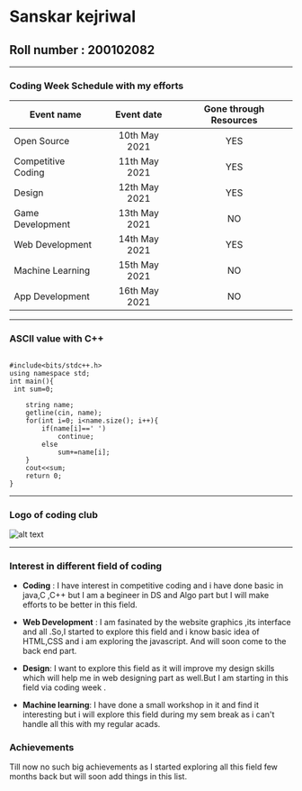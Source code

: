 # Sanskar kejriwal

## Roll number : 200102082

---

### __Coding Week Schedule with my efforts__

|**Event name**    | **Event date**     |   **Gone through Resources**|
| -------------  |:-------------:| :----------------:|
|Open Source          |10th May 2021  |YES              |
|Competitive Coding   |11th May 2021  |YES              |
|Design               |12th May 2021  |YES              |
|Game Development     |13th May 2021  |NO               |
|Web Development      |14th May 2021  |YES              |
|Machine Learning     |15th May 2021  |NO               |
|App Development      |16th May 2021  |NO               |
---

### **ASCII value with C++**

```

#include<bits/stdc++.h>
using namespace std;
int main(){
 int sum=0;
	
	string name;
	getline(cin, name);
	for(int i=0; i<name.size(); i++){
		if(name[i]==' ')
			continue;
		else
			sum+=name[i];
	}
	cout<<sum;
	return 0;
}
```

---

### **Logo of coding club**

![alt text](https://github.com/codingiitg/open_source_submission/blob/74e69290e95e2d6fb4043dcb9f095b869cc01231/coding-club%20logo.png?raw=true "Logo Title Text ")

-----

### **Interest in different field of coding**

- __Coding__ : I have interest in competitive coding and i have done basic in java,C ,C++ but I am a begineer in DS and Algo part but I will make efforts to be better in this field.
- __Web Development__ : I am fasinated by the website graphics ,its interface and all .So,I started to explore this field and  i know basic idea of HTML,CSS and i am exploring the javascript. And will soon come to the back end part.

- __Design__: I want to explore this field as it will improve my design skills which will help me in web designing part as well.But I am starting in this field via coding week .
- __Machine learning__: I have done a small workshop in it and find it interesting but i will explore this field during my sem break as i can't handle all this with my regular acads.

### **Achievements**

Till now no such big achievements as I started exploring all this field few months back but will soon add things in this list.
